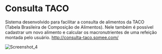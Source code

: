 # Consulta TACO

Sistema desenvolvido para facilitar a consulta de alimentos da TACO (Tabela Brasileira de Composição de Alimentos). Nele também é possível cadastrar um novo alimento e calcular os macronutrientes de uma refeição montada pelo usuário. 
http://consulta-taco.somee.com/


![Screenshot_4](https://user-images.githubusercontent.com/71898665/95802560-36632780-0cd4-11eb-80e4-2856288d0a88.jpg)










